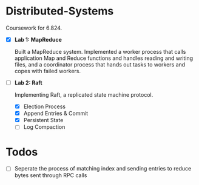 # Distributed-Systems
Coursework for 6.824.
- [x] **Lab 1: MapReduce**

    Built a MapReduce system. Implemented a worker process that calls application Map and Reduce functions and handles reading and writing files, and a coordinator process that hands out tasks to workers and copes with failed workers.
- [ ] **Lab 2: Raft**

  Implementing Raft, a replicated state machine protocol.
  
  - [x] Election Process
  - [x] Append Entries & Commit
  - [x] Persistent State
  - [ ] Log Compaction
  
# Todos

  - [ ] Seperate the process of matching index and sending entries to reduce bytes sent through RPC calls
